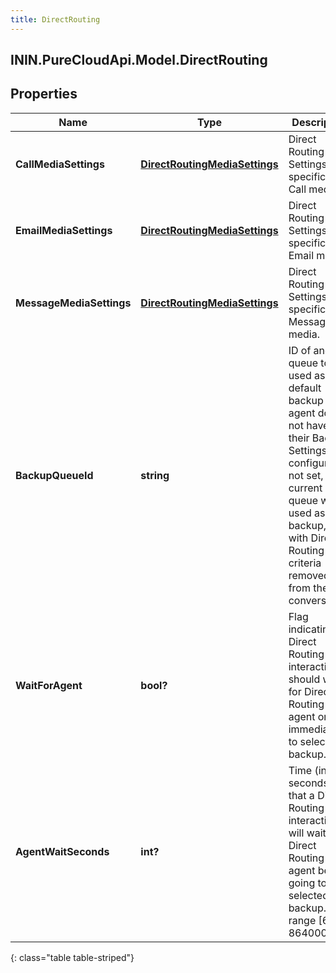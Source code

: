 ```yaml
---
title: DirectRouting
---
```

## ININ.PureCloudApi.Model.DirectRouting

## Properties

|Name | Type | Description | Notes|
|------------ | ------------- | ------------- | -------------|
| **CallMediaSettings** | [**DirectRoutingMediaSettings**](DirectRoutingMediaSettings.html) | Direct Routing Settings specific to Call media. | [optional] |
| **EmailMediaSettings** | [**DirectRoutingMediaSettings**](DirectRoutingMediaSettings.html) | Direct Routing Settings specific to Email media. | [optional] |
| **MessageMediaSettings** | [**DirectRoutingMediaSettings**](DirectRoutingMediaSettings.html) | Direct Routing Settings specific to Message media. | [optional] |
| **BackupQueueId** | **string** | ID of another queue to be used as the default backup if an agent does not have their Backup Settings configured. If not set, the current queue will be used as backup, but with Direct Routing criteria removed from the conversation. | [optional] |
| **WaitForAgent** | **bool?** | Flag indicating if Direct Routing interactions should wait for Direct Routing agent or go immediately to selected backup. | [optional] |
| **AgentWaitSeconds** | **int?** | Time (in seconds) that a Direct Routing interaction will wait for Direct Routing agent before going to selected backup. Valid range [60, 864000]. | [optional] |
{: class="table table-striped"}


